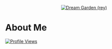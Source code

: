 
<p align="center">
    <a href="https://HELZRIP.github.io">
        <img
            src="https://readme-typing-svg.herokuapp.com?size=15&width=280&lines=Welcome+To+My+Profile+📍"
            alt="Dream Garden (rey)"
        />
    </a>
</p>

# About Me

 [![Profile Views](https://gpvc.arturio.dev/sophiashirashaki)](https://github.com/HELZRIP)
